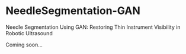 # NeedleSegmentation-GAN
Needle Segmentation Using GAN: Restoring Thin Instrument Visibility in Robotic Ultrasound 


Coming soon...
